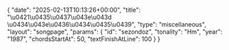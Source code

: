 {
    "date": "2025-02-13T10:13:26+00:00",
    "title": "\u0421\u0435\u0437\u043e\u043d \u0434\u043e\u0436\u0434\u0435\u0439",
    "type": "miscellaneous",
    "layout": "songpage",
    "params": {
        "id": "sezondoz",
        "tonality": "Hm",
        "year": "1987",
        "chordsStartAt": 50,
        "textFinishAtLine": 100
    }
}